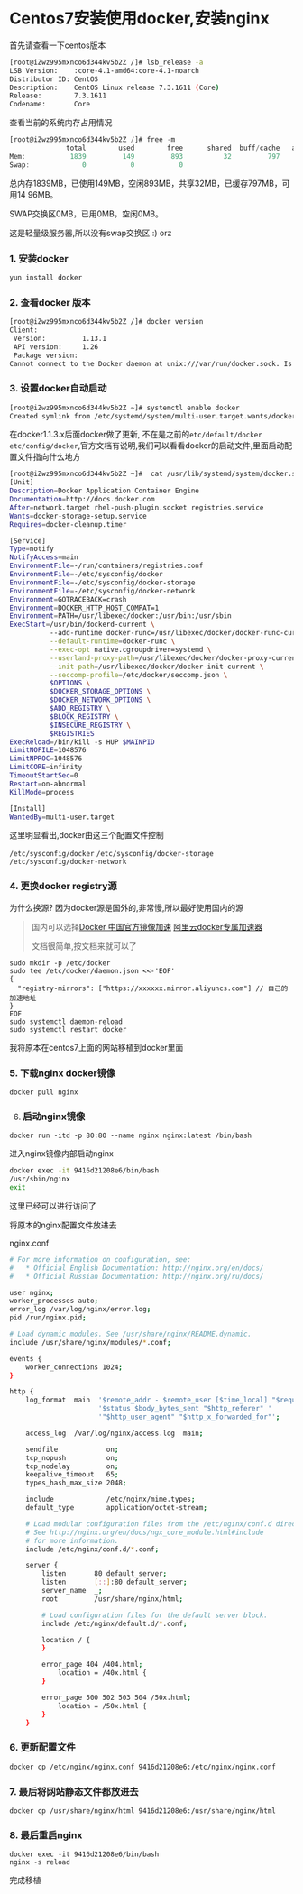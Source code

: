 # Centos7安装使用docker,安装nginx

首先请查看一下centos版本

```bash
[root@iZwz995mxnco6d344kv5b2Z /]# lsb_release -a
LSB Version:    :core-4.1-amd64:core-4.1-noarch
Distributor ID: CentOS
Description:    CentOS Linux release 7.3.1611 (Core) 
Release:        7.3.1611
Codename:       Core
```

查看当前的系统内存占用情况

```JavaScript
[root@iZwz995mxnco6d344kv5b2Z /]# free -m
              total        used        free      shared  buff/cache   available
Mem:           1839         149         893          32         797        1496
Swap:             0           0           0
```

总内存1839MB，已使用149MB，空闲893MB，共享32MB，已缓存797MB，可用14	96MB。

SWAP交换区0MB，已用0MB，空闲0MB。

这是轻量级服务器,所以没有swap交换区 :) orz



### 1. 安装docker

````bash
yun install docker
````

### 2. 查看docker 版本

````bash
[root@iZwz995mxnco6d344kv5b2Z /]# docker version
Client:
 Version:         1.13.1
 API version:     1.26
 Package version: 
Cannot connect to the Docker daemon at unix:///var/run/docker.sock. Is the docker daemon running?
````

### 3. 设置docker自动启动

```bash
[root@iZwz995mxnco6d344kv5b2Z ~]# systemctl enable docker
Created symlink from /etc/systemd/system/multi-user.target.wants/docker.service to /usr/lib/systemd/system/docker.service.
```

在docker1.1.3.x后面docker做了更新, 不在是之前的`etc/default/docker` `etc/config/docker`,官方文档有说明,我们可以看看docker的启动文件,里面启动配置文件指向什么地方

```bash
[root@iZwz995mxnco6d344kv5b2Z ~]#  cat /usr/lib/systemd/system/docker.service 
[Unit]
Description=Docker Application Container Engine
Documentation=http://docs.docker.com
After=network.target rhel-push-plugin.socket registries.service
Wants=docker-storage-setup.service
Requires=docker-cleanup.timer

[Service]
Type=notify
NotifyAccess=main
EnvironmentFile=-/run/containers/registries.conf
EnvironmentFile=-/etc/sysconfig/docker
EnvironmentFile=-/etc/sysconfig/docker-storage
EnvironmentFile=-/etc/sysconfig/docker-network
Environment=GOTRACEBACK=crash
Environment=DOCKER_HTTP_HOST_COMPAT=1
Environment=PATH=/usr/libexec/docker:/usr/bin:/usr/sbin
ExecStart=/usr/bin/dockerd-current \
          --add-runtime docker-runc=/usr/libexec/docker/docker-runc-current \
          --default-runtime=docker-runc \
          --exec-opt native.cgroupdriver=systemd \
          --userland-proxy-path=/usr/libexec/docker/docker-proxy-current \
          --init-path=/usr/libexec/docker/docker-init-current \
          --seccomp-profile=/etc/docker/seccomp.json \
          $OPTIONS \
          $DOCKER_STORAGE_OPTIONS \
          $DOCKER_NETWORK_OPTIONS \
          $ADD_REGISTRY \
          $BLOCK_REGISTRY \
          $INSECURE_REGISTRY \
          $REGISTRIES
ExecReload=/bin/kill -s HUP $MAINPID
LimitNOFILE=1048576
LimitNPROC=1048576
LimitCORE=infinity
TimeoutStartSec=0
Restart=on-abnormal
KillMode=process

[Install]
WantedBy=multi-user.target
```

这里明显看出,docker由这三个配置文件控制

`/etc/sysconfig/docker`
`/etc/sysconfig/docker-storage`
`/etc/sysconfig/docker-network`

### 4. 更换docker registry源

为什么换源? 因为docker源是国外的,非常慢,所以最好使用国内的源

> 国内可以选择[Docker 中国官方镜像加速](https://www.docker-cn.com/registry-mirror) [阿里云docker专属加速器](https://link.zhihu.com/?target=https%3A//cr.console.aliyun.com/%23/accelerator)
>
> 文档很简单,按文档来就可以了

```
sudo mkdir -p /etc/docker
sudo tee /etc/docker/daemon.json <<-'EOF'
{
  "registry-mirrors": ["https://xxxxxx.mirror.aliyuncs.com"] // 自己的加速地址
}
EOF
sudo systemctl daemon-reload
sudo systemctl restart docker
```



我将原本在centos7上面的网站移植到docker里面

### 5. 下载nginx docker镜像

```
docker pull nginx
```

6. ### 启动nginx镜像

```
docker run -itd -p 80:80 --name nginx nginx:latest /bin/bash
```

进入nginx镜像内部启动nginx

```bash
docker exec -it 9416d21208e6/bin/bash
/usr/sbin/nginx
exit
```

这里已经可以进行访问了



将原本的nginx配置文件放进去

nginx.conf

```bash
# For more information on configuration, see:
#   * Official English Documentation: http://nginx.org/en/docs/
#   * Official Russian Documentation: http://nginx.org/ru/docs/

user nginx;
worker_processes auto;
error_log /var/log/nginx/error.log;
pid /run/nginx.pid;

# Load dynamic modules. See /usr/share/nginx/README.dynamic.
include /usr/share/nginx/modules/*.conf;

events {
    worker_connections 1024;
}

http {
    log_format  main  '$remote_addr - $remote_user [$time_local] "$request" '
                      '$status $body_bytes_sent "$http_referer" '
                      '"$http_user_agent" "$http_x_forwarded_for"';

    access_log  /var/log/nginx/access.log  main;

    sendfile            on;
    tcp_nopush          on;
    tcp_nodelay         on;
    keepalive_timeout   65;
    types_hash_max_size 2048;

    include             /etc/nginx/mime.types;
    default_type        application/octet-stream;

    # Load modular configuration files from the /etc/nginx/conf.d directory.
    # See http://nginx.org/en/docs/ngx_core_module.html#include
    # for more information.
    include /etc/nginx/conf.d/*.conf;

    server {
        listen       80 default_server;
        listen       [::]:80 default_server;
        server_name  _;
        root         /usr/share/nginx/html;

        # Load configuration files for the default server block.
        include /etc/nginx/default.d/*.conf;

        location / {
        }

        error_page 404 /404.html;
            location = /40x.html {
        }

        error_page 500 502 503 504 /50x.html;
            location = /50x.html {
        }
    }
```

### 6. 更新配置文件

```bash
docker cp /etc/nginx/nginx.conf 9416d21208e6:/etc/nginx/nginx.conf
```



### 7. 最后将网站静态文件都放进去

```
docker cp /usr/share/nginx/html 9416d21208e6:/usr/share/nginx/html
```

### 8. 最后重启nginx

```
docker exec -it 9416d21208e6/bin/bash
nginx -s reload
```

完成移植